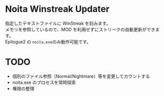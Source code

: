 # Noita Winstreak Updater

指定したテキストファイルに WinStreak を刻みます。  
メモリを参照しているので、MOD を利用せずにストリークの自動更新ができます。  
Epilogue2 の `noita.exe`のみ動作可能です。

# TODO

- 個別のファイル参照（Normal/Nightmare）等を変更してカウントする
- noita.exe のプロセスを常時探索
- 権限の整理
